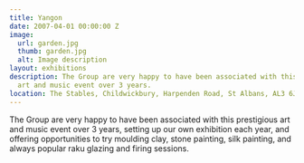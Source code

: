 ```yaml
---
title: Yangon
date: 2007-04-01 00:00:00 Z
image:
  url: garden.jpg
  thumb: garden.jpg
  alt: Image description
layout: exhibitions
description: The Group are very happy to have been associated with this prestigious
  art and music event over 3 years.
location: The Stables, Childwickbury, Harpenden Road, St Albans, AL3 6JX, UK
---
```


The Group are very happy to have been associated with this prestigious art and music event over 3 years, setting up our own exhibition each year, and offering opportunities to try moulding clay, stone painting, silk painting, and always popular raku glazing and firing sessions.

